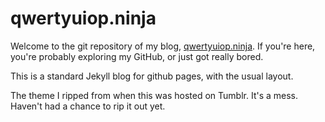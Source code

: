 qwertyuiop.ninja
================
Welcome to the git repository of my blog, [qwertyuiop.ninja](http://qwertyuiop.ninja/). If you're here,
you're probably exploring my GitHub, or just got really bored.

This is a standard Jekyll blog for github pages, with the usual layout.

The theme I ripped from when this was hosted on Tumblr. It's a mess. Haven't had a chance to rip it out yet.